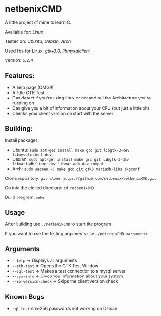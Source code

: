 # **netbenixCMD**

A little project of mine to learn C.

Available for: *Linux*

Tested on: *Ubuntu, Debian, Arch*

Used libs for Linux: *gtk+3.0, libmysqlclient*

Version: *0.2.4* 

## Features:
- A help page (OMG!!!)
- A little GTK Test
- Can detect if you're using linux or not and tell the Architecture you're running on
- Can give you a bit of information about your CPU (but just a little bit)
- Checks your client version on start with the server

## Building:
Install packages: 

- Ubuntu: ```sudo apt-get install make gcc git libgtk-3-dev libmysqlclient-dev```
- Debian: ```sudo apt-get install make gcc git libgtk-3-dev libmariadbclient-dev libmariadb-dev-compat```
- Arch: ```sudo pacman -S make gcc git gtk3 mariadb-libs pkgconf```

Clone repository: ```git clone https://github.com/netbenix/netbenixCMD.git```

Go into the cloned directory: ```cd netbenixCMD```

Build program: ```make```

## Usage
After building use ```./netbenixCMD``` to start the program

If you want to use the testing arguments use ```./netbenixCMD <argument>```

## Arguments
- ```--help```      	    => Displays all arguments
- ```--gtk-test``` 		    => Opens the GTK Test Window
- ```--sql-test```		    => Makes a test connection to a mysql server
- ```--sys-info```  	    => Gives you information about your system
- ```--no-version-check```  => Skips the client version check

## Known Bugs
- ```sql-test``` sha-256 passwords not working on Debian